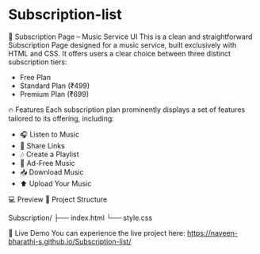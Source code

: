 # Subscription-list

🎵 Subscription Page – Music Service UI
This is a clean and straightforward Subscription Page designed for a music service, built exclusively with HTML and CSS. It offers users a clear choice between three distinct subscription tiers:
 * Free Plan
 * Standard Plan (₹499)
 * Premium Plan (₹699)
   
🔥 Features
Each subscription plan prominently displays a set of features tailored to its offering, including:
 * 🎧 Listen to Music
 * 🔗 Share Links
 * 🎶 Create a Playlist
 * 🚫 Ad-Free Music
 * 📥 Download Music
 * ⬆️ Upload Your Music

💻 Preview
📂 Project Structure

Subscription/
├── index.html
└── style.css

🚀 Live Demo
You can experience the live project here: https://naveen-bharathi-s.github.io/Subscription-list/
